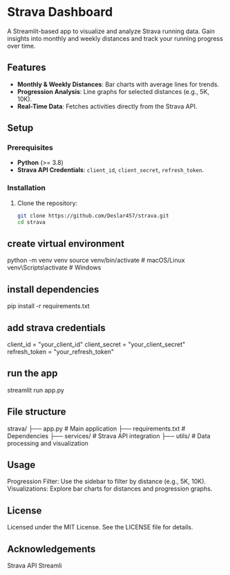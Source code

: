  # Strava Dashboard

A Streamlit-based app to visualize and analyze Strava running data. Gain insights into monthly and weekly distances and track your running progress over time.

## Features

- **Monthly & Weekly Distances**: Bar charts with average lines for trends.
- **Progression Analysis**: Line graphs for selected distances (e.g., 5K, 10K).
- **Real-Time Data**: Fetches activities directly from the Strava API.

## Setup

### Prerequisites
- **Python** (>= 3.8)
- **Strava API Credentials**: `client_id`, `client_secret`, `refresh_token`.

### Installation
1. Clone the repository:
   ```bash
   git clone https://github.com/Deslar457/strava.git
   cd strava

## create virtual environment
python -m venv venv
source venv/bin/activate    # macOS/Linux
venv\Scripts\activate       # Windows

## install dependencies
pip install -r requirements.txt

## add strava credentials 
client_id = "your_client_id"
client_secret = "your_client_secret"
refresh_token = "your_refresh_token"


## run the app
streamlit run app.py

## File structure
strava/
├── app.py                  # Main application
├── requirements.txt        # Dependencies
├── services/               # Strava API integration
├── utils/                  # Data processing and visualization


## Usage
Progression Filter: Use the sidebar to filter by distance (e.g., 5K, 10K).
Visualizations: Explore bar charts for distances and progression graphs.

## License
Licensed under the MIT License. See the LICENSE file for details.

## Acknowledgements
Strava API
Streamli
